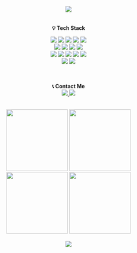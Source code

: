 <div align="center">
  <img src="https://capsule-render.vercel.app/api?type=cylinder&color=auto&height=80&section=header&text=Backend%20Engineer%20with%20AI%20Service%20Experience&fontSize=26&animation=fadeIn&fontAlignY=45&fontColor=ffffff"/>
  <br/><br/><br/>
</div>

<div align="center"><b>💡 Tech Stack</b></div>
<p align="center">
    <!-- Languages & Frameworks -->
    <a href="#"><img src="https://img.shields.io/badge/Java-007396?logo=java&logoColor=white"/></a>
    <a href="#"><img src="https://img.shields.io/badge/Spring-6DB33F?logo=spring&logoColor=white"/></a>
    <a href="#"><img src="https://img.shields.io/badge/Spring%20Boot-6DB33F?logo=springboot&logoColor=white"/></a>
    <a href="#"><img src="https://img.shields.io/badge/jQuery-0769AD?logo=jquery&logoColor=white"/></a>
    <a href="#"><img src="https://img.shields.io/badge/FastAPI-009688?logo=fastapi&logoColor=white"/></a>
    <br/>
    <!-- Databases -->
    <a href="#"><img src="https://img.shields.io/badge/PostgreSQL-4169E1?logo=postgresql&logoColor=white"/></a>
    <a href="#"><img src="https://img.shields.io/badge/MongoDB-47A248?logo=mongodb&logoColor=white"/></a>
    <a href="#"><img src="https://img.shields.io/badge/MySQL-4479A1?logo=mysql&logoColor=white"/></a>
    <a href="#"><img src="https://img.shields.io/badge/Redis-DC382D?logo=redis&logoColor=white"/></a>
    <br/>
    <!-- Tools & Platforms -->
    <a href="#"><img src="https://img.shields.io/badge/Linux-FCC624?logo=linux&logoColor=black"/></a>
    <a href="#"><img src="https://img.shields.io/badge/Amazon%20AWS-232F3E?logo=amazonaws&logoColor=white"/></a>
    <a href="#"><img src="https://img.shields.io/badge/GitHub-181717?logo=github&logoColor=white"/></a>
    <a href="#"><img src="https://img.shields.io/badge/Git-F05032?logo=git&logoColor=white"/></a>
    <a href="#"><img src="https://img.shields.io/badge/Gradle-02303A?logo=gradle&logoColor=white"/></a>
    <br/>
    <!-- Web -->
    <a href="#"><img src="https://img.shields.io/badge/HTML5-E34F26?logo=html5&logoColor=white"/></a>
    <a href="#"><img src="https://img.shields.io/badge/CSS3-1572B6?logo=css3&logoColor=white"/></a>
  <br/><br/><br/>
</p>

<div align="center"><b>📞 Contact Me</b></div>
<div align="center">
    <a href="https://www.linkedin.com/in/%EC%9D%80%EC%84%9C-%EA%B9%80-6152b3274/">
        <img src="https://img.shields.io/badge/LinkedIn-0A66C2?logo=linkedin&logoColor=white"/>
    </a>
    <a href="mailto:edgexpand@gmail.com">
        <img src="https://img.shields.io/badge/Email-D14836?logo=gmail&logoColor=white"/>
    </a>
  <br/><br/><br/>
</div>

<div align="center">
    <img height="165" src="https://github-readme-stats.vercel.app/api?username=kimeunsur&show_icons=true&hide=contribs&rank_icon=github&theme=tokyonight"/>
    <img height="165" src="https://streak-stats.demolab.com?user=kimeunsur&theme=tokyonight"/>
  <br/>
</div>

<div align="center">
    <img height="165" src="https://github-readme-stats.vercel.app/api/top-langs/?username=kimeunsur&layout=compact&langs_count=8&theme=tokyonight"/>
    <img height="165" src="http://mazassumnida.wtf/api/v2/generate_badge?boj=edgexpand"/>
  <br/><br/>
</div>

<div align="center">
    <img src="https://visitor-badge.laobi.icu/badge?page_id=kimeunsur.kimeunsur"/>
</div>
